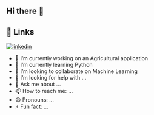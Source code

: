 ## Hi there 👋


## 🔗 Links

[![linkedin](https://img.shields.io/badge/linkedin-0A66C2?style=for-the-badge&logo=linkedin&logoColor=white)](https://www.linkedin.com/in/kimani-lyn)

- 🔭 I’m currently working on an Agricultural application 
- 🌱 I’m currently learning  Python 
- 👯 I’m looking to collaborate on Machine Learning 
- 🤔 I’m looking for help with ...
- 💬 Ask me about ...
- 📫 How to reach me: ...
- 😄 Pronouns: ...
- ⚡ Fun fact: ...

